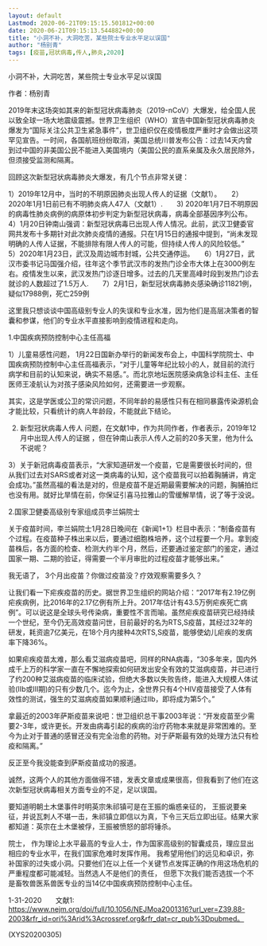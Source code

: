 ```yaml
---
layout: default
Lastmod: 2020-06-21T09:15:15.501812+00:00
date: 2020-06-21T09:15:13.544882+00:00
title: "小洞不补，大洞吃苦，某些院士专业水平足以误国"
author: "杨别青"
tags: [疫苗,冠状病毒,传人,肺炎,2020]
---
```


小洞不补，大洞吃苦，某些院士专业水平足以误国

作者：杨别青

2019年末这场突如其来的新型冠状病毒肺炎（2019-nCoV）大爆发，给全国人民以致全球一场大地震级震撼。世界卫生组织（WHO）宣告中国新型冠状病毒肺炎爆发为“国际关注公共卫生紧急事件”，世卫组织仅在疫情极度严重时才会做出这项罕见宣告。一时间，各国航班纷纷取消，美国总统川普发布公告：过去14天内曾到过中国的非美国公民不能进入美国境内（美国公民的直系亲属及永久居民除外，但须接受监测和隔离。

回顾这次新型冠状病毒肺炎大爆发，有几个节点非常关键：

1）2019年12月中，当时的不明原因肺炎出现人传人的证据（文献1）。　　2）2020年1月1日前已有不明肺炎病人47人（文献1）.　　3) 2020年1月7日不明原因的病毒性肺炎病例的病原体初步判定为新型冠状病毒，病毒全部基因序列公布。　　4）1月20日钟南山强调：新型冠状病毒已出现人传人情况。此前，武汉卫健委官网共发布十多期针对此次肺炎疫情的通报。只在1月15日的通报中提到，“尚未发现明确的人传人证据，不能排除有限人传人的可能，但持续人传人的风险较低。”　　5）2020年1月23日，武汉及周边城市封城，公共交通停运。　　6）1月27日，武汉市委书记马国强介绍，往年这个季节武汉市的发热门诊全市大体上在3000例左右。疫情发生以来，武汉发热门诊逐日增多。过去的几天里高峰时段到发热门诊去就诊的人数超过了1.5万人.　　7）2月1日，新型冠状病毒肺炎感染确诊11821例，疑似17988例，死亡259例

这里我只想谈谈中国高级别专业人的失误和专业水准，因为他们是高层决策者的智囊和参谋，他们的专业水平直接影响到疫情进程和走向。

1.中国疾病预防控制中心主任高福

1）儿童易感性问题， 1月22日国新办举行的新闻发布会上，中国科学院院士、中国疾病预防控制中心主任高福表示，“对于儿童等年纪比较小的人，就目前的流行病学和目前的认知来说，确实不易感。”。而北京地坛医院感染病急诊科主任、主任医师王凌航认为对孩子感染风险如何，还需要进一步观察。

其实，这是学医或公卫的常识问题，不同年龄的易感性只有在相同暴露传染源机会才能比较，只看统计的病人年龄段，不能就此下结论。

2) 新型冠状病毒人传人 问题，在文献1中，作为共同作者，作者表示，2019年12月中出现人传人的证据 ，但在钟南山表示人传人之前的20多天里，他为什么不说呢？

3）关于新冠病毒疫苗表示，“大家知道研发一个疫苗，它是需要很长时间的，但从我们过去对SARS或者对这一类病毒的认知，这个疫苗我可以拍着胸脯讲，肯定会成功。”虽然高福的看法是对的，但是疫苗不是近期最需要解决的问题，胸脯拍烂也没有用。就好比旱情在前，你保证引喜马拉雅山的雪缓解旱情，说了等于没说。

2.国家卫健委高级别专家组成员李兰娟院士

关于疫苗时间，李兰娟院士1月28日晚间在《新闻1+1》栏目中表示：“制备疫苗有个过程。在疫苗种子株出来以后，要通过细胞株培养，这个过程要一个月。拿到疫苗株后，各方面的检查、检测大约半个月，然后，还要通过鉴定部门的鉴定，通过国家一期、二期的验证，得需要一个半月审批的过程疫苗才能够出来。”

我无语了， 3个月出疫苗？你做过疫苗没？疗效观察需要多久？

让我们看一下疟疾疫苗的历史。据世界卫生组织的网站介绍：“2017年有2.19亿例疟疾病例，比2016年的2.17亿例有所上升。2017年估计有43.5万例疟疾死亡病例”。可以说这是全球头号传染病，重要性不言而喻。虽然疟疾疫苗研究已经持续一个世纪，至今仍无高效疫苗问世，目前最好的名为RTS,S疫苗，其经过32年的研发，耗资逾7亿美元，在18个月内接种4次RTS,S疫苗，能够使幼儿疟疾的发病率下降36%。

如果疟疾疫苗太难，那么看艾滋病疫苗吧，同样的RNA病毒，“30多年来，国内外成千上万的科学家一直在不懈地探索如何研发出安全有效的艾滋病疫苗，并已进行了约200种艾滋病疫苗的临床试验，但绝大多数以失败告终，能进入大规模人体试验(IIb或III期)的只有少数几个。迄今为止，全世界只有4个HIV疫苗接受了人体有效性的测试，强生的艾滋病疫苗如果顺利通过IIb，即将成为第5个。”

拿最近的2003年萨斯疫苗来说吧：世卫组织总干事2003年说：“开发疫苗至少需要2-3年，或许更长。开发由病毒引起的疾病的治疗药物本来就是非常困难的。至今为止对于普通的感冒还没有完全治愈的药物。对于萨斯最有效的处理方法只有检疫和隔离。”

反正至今我没能查到萨斯疫苗成功的报道。

诚然，这两个人的其他方面做得不错，发表文章或成果很高，但我看到了他们在这次新型冠状病毒相关方面专业的不足，足以误国。

要知道明朝土木堡事件时明英宗朱祁镇可是在王振的煽惑亲征的， 王振说要亲征，并说瓦刺人不堪一击，朱祁镇立即信以为真，下令三天后立即出征。结果大家都知道：英宗在土木堡被俘，王振被愤怒的部将锤杀。

院士， 作为理论上水平最高的专业人士，作为国家高级别的智囊成员，理应显出相应的专业水平，在我们国家危难时发挥作用。 我希望用他们的远见和卓识，弥补国家的过失或小洞。只要他们在以上任一个关键节点发挥正确的作用这场危机的严重程度都可能减轻。当然选人不是他们的责任， 但愿下次我们能否选拔一个不是畜牧兽医系兽医专业的当14亿中国疾病预防控制中心主任。

1-31-2020　　文献1: https://www.nejm.org/doi/full/10.1056/NEJMoa2001316?url_ver=Z39.88-2003&rfr_id=ori%3Arid%3Acrossref.org&rfr_dat=cr_pub%3Dpubmed。

(XYS20200305)

